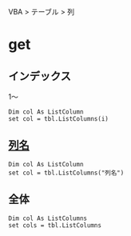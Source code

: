 VBA > テーブル > 列
# get
## インデックス
1～  
```vba
Dim col As ListColumn
set col = tbl.ListColumns(i)
```
## [列名](列名.md)
```vba
Dim col As ListColumn
set col = tbl.ListColumns("列名")
```

## 全体
```vba
Dim col As ListColumns
set cols = tbl.ListColumns
```

